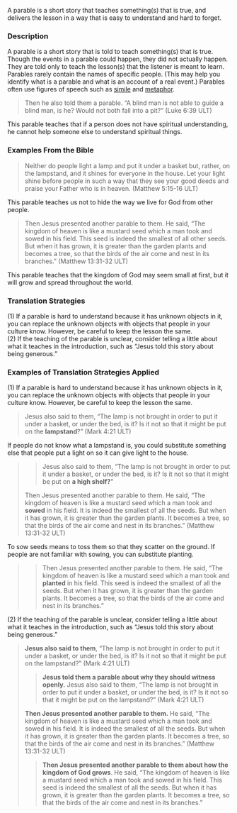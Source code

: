 A parable is a short story that teaches something(s) that is true, and delivers the lesson in a way that is easy to understand and hard to forget.

### Description

A parable is a short story that is told to teach something(s) that is true. Though the events in a parable could happen, they did not actually happen. They are told only to teach the lesson(s) that the listener is meant to learn. Parables rarely contain the names of specific people. (This may help you identify what is a parable and what is an account of a real event.) Parables often use figures of speech such as [simile](../figs-simile/01.md) and [metaphor](../figs-simile/01.md).

> Then he also told them a parable. “A blind man is not able to guide a blind man, is he? Would not both fall into a pit?” (Luke 6:39 ULT)

This parable teaches that if a person does not have spiritual understanding, he cannot help someone else to understand spiritual things.

### Examples From the Bible

> Neither do people light a lamp and put it under a basket but, rather, on the lampstand, and it shines for everyone in the house. Let your light shine before people in such a way that they see your good deeds and praise your Father who is in heaven. (Matthew 5:15-16 ULT)

This parable teaches us not to hide the way we live for God from other people.
>
> Then Jesus presented another parable to them. He said, “The kingdom of heaven is like a mustard seed which a man took and sowed in his field. This seed is indeed the smallest of all other seeds. But when it has grown, it is greater than the garden plants and becomes a tree, so that the birds of the air come and nest in its branches.” (Matthew 13:31-32 ULT)

This parable teaches that the kingdom of God may seem small at first, but it will grow and spread throughout the world.

### Translation Strategies

(1) If a parable is hard to understand because it has unknown objects in it, you can replace the unknown objects with objects that people in your culture know. However, be careful to keep the lesson the same.<br>
(2) If the teaching of the parable is unclear, consider telling a little about what it teaches in the introduction, such as “Jesus told this story about being generous.”

### Examples of Translation Strategies Applied

(1) If a parable is hard to understand because it has unknown objects in it, you can replace the unknown objects with objects that people in your culture know. However, be careful to keep the lesson the same.

> Jesus also said to them, “The lamp is not brought in order to put it under a basket, or under the bed, is it? Is it not so that it might be put on the **lampstand**?” (Mark 4:21 ULT)

If people do not know what a lampstand is, you could substitute something else that people put a light on so it can give light to the house.

> > Jesus also said to them, “The lamp is not brought in order to put it under a basket, or under the bed, is it? Is it not so that it might be put on **a high shelf?**”
>
> Then Jesus presented another parable to them. He said, “The kingdom of heaven is like a mustard seed which a man took and **sowed** in his field. It is indeed the smallest of all the seeds. But when it has grown, it is greater than the garden plants. It becomes a tree, so that the birds of the air come and nest in its branches.” (Matthew 13:31-32 ULT)

To sow seeds means to toss them so that they scatter on the ground. If people are not familiar with sowing, you can substitute planting.

> > Then Jesus presented another parable to them. He said, “The kingdom of heaven is like a mustard seed which a man took and **planted** in his field. This seed is indeed the smallest of all the seeds. But when it has grown, it is greater than the garden plants. It becomes a tree, so that the birds of the air come and nest in its branches.”

(2) If the teaching of the parable is unclear, consider telling a little about what it teaches in the introduction, such as “Jesus told this story about being generous.”

> **Jesus also said to them**, “The lamp is not brought in order to put it under a basket, or under the bed, is it? Is it not so that it might be put on the lampstand?” (Mark 4:21 ULT)
>
> > **Jesus told them a parable about why they should witness openly.** Jesus also said to them, “The lamp is not brought in order to put it under a basket, or under the bed, is it? Is it not so that it might be put on the lampstand?” (Mark 4:21 ULT)
>
> **Then Jesus presented another parable to them.** He said, “The kingdom of heaven is like a mustard seed which a man took and sowed in his field. It is indeed the smallest of all the seeds. But when it has grown, it is greater than the garden plants. It becomes a tree, so that the birds of the air come and nest in its branches.” (Matthew 13:31-32 ULT)
>
> > **Then Jesus presented another parable to them about how the kingdom of God grows**. He said, “The kingdom of heaven is like a mustard seed which a man took and sowed in his field. This seed is indeed the smallest of all the seeds. But when it has grown, it is greater than the garden plants. It becomes a tree, so that the birds of the air come and nest in its branches.”

